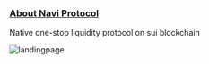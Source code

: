 ### [About Navi Protocol](https://naviprotocol.gitbook.io/navi-protocol-docs/introduction/overview)

Native one-stop liquidity protocol on sui blockchain

![landingpage](https://github.com/naviprotocol/.github/assets/144662859/19e76c03-0824-4cac-ade6-5feb299f04ac)
